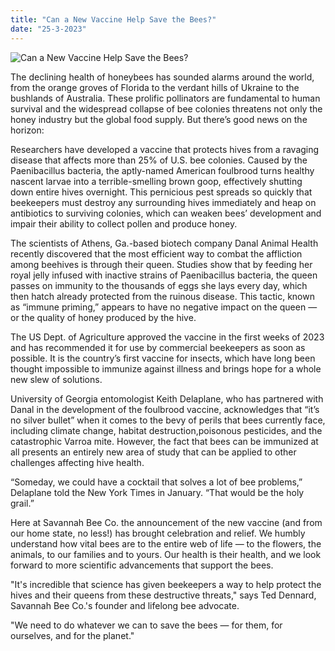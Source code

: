 ```yaml
---
title: "Can a New Vaccine Help Save the Bees?"
date: "25-3-2023"
---
```


![Can a New Vaccine Help Save the Bees?](/vaccine_save.webp "Can a New Vaccine Help Save the Bees?")

The declining health of honeybees has sounded alarms around the world, from the orange groves of Florida to the verdant hills of Ukraine to the bushlands of Australia. These prolific pollinators are fundamental to human survival and the widespread collapse of bee colonies threatens not only the honey industry but the global food supply. But there’s good news on the horizon:

Researchers have developed a vaccine that protects hives from a ravaging disease that affects more than 25% of U.S. bee colonies. Caused by the Paenibacillus bacteria, the aptly-named American foulbrood turns healthy nascent larvae into a terrible-smelling brown goop, effectively shutting down entire hives overnight. This pernicious pest spreads so quickly that beekeepers must destroy any surrounding hives immediately and heap on antibiotics to surviving colonies, which can weaken bees’ development and impair their ability to collect pollen and produce honey.

The scientists of Athens, Ga.-based biotech company Danal Animal Health recently discovered that the most efficient way to combat the affliction among beehives is through their queen. Studies show that by feeding her royal jelly infused with inactive strains of Paenibacillus bacteria, the queen passes on immunity to the thousands of eggs she lays every day, which then hatch already protected from the ruinous disease. This tactic, known as “immune priming,” appears to have no negative impact on the queen — or the quality of honey produced by the hive.

The US Dept. of Agriculture approved the vaccine in the first weeks of 2023 and has recommended it for use by commercial beekeepers as soon as possible. It is the country’s first vaccine for insects, which have long been thought impossible to immunize against illness and brings hope for a whole new slew of solutions.

University of Georgia entomologist Keith Delaplane, who has partnered with Danal in the development of the foulbrood vaccine, acknowledges that “it’s no silver bullet” when it comes to the bevy of perils that bees currently face, including climate change, habitat destruction,poisonous pesticides, and the catastrophic Varroa mite. However, the fact that bees can be immunized at all presents an entirely new area of study that can be applied to other challenges affecting hive health.

“Someday, we could have a cocktail that solves a lot of bee problems,” Delaplane told the New York Times in January. “That would be the holy grail.”

Here at Savannah Bee Co. the announcement of the new vaccine (and from our home state, no less!) has brought celebration and relief. We humbly understand how vital bees are to the entire web of life — to the flowers, the animals, to our families and to yours. Our health is their health, and we look forward to more scientific advancements that support the bees.

"It's incredible that science has given beekeepers a way to help protect the hives and their queens from these destructive threats," says Ted Dennard, Savannah Bee Co.'s founder and lifelong bee advocate.

"We need to do whatever we can to save the bees — for them, for ourselves, and for the planet."
